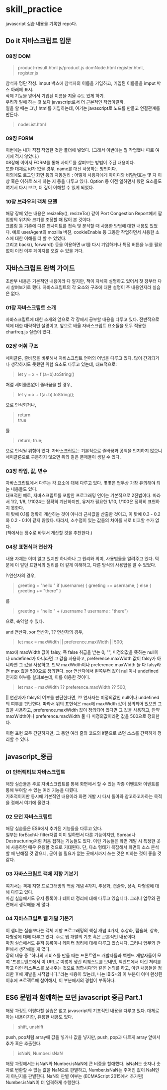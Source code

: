# skill_practice

javascript 실습 내용을 기록한 repo다.<br />

## Do it 자바스크립트 입문
### 08장 DOM
> product-result.html
> js/product.js
> domNode.html
> register.html, register.js<br />

참석자 명단 작성. imput 박스에 참석자의 이름을 기입하고, 기입된 이름들을 imput 박스 아래에 표시.<br />
삭제 기능을 넣어서 기입된 이름을 지울 수도 있게 하기.<br />
우리가 일에 하는 것 보다 javascript로서 더 근본적인 작업이랄까.<br />
일을 할 때는 그냥 html를 기입하는데, 여기는 javascript로 노드를 만들고 연결관계를 만든다.<br />
> nodeList.html<br />

### 09장 FORM
이번에는 내가 직접 작업한 것만 폴더에 넣었다. (그래서 이번에는 뭘 작업했나 따로 여기에 적지 않았다.)<br />
08장에 이어서 FORM를 통해 사이트를 살펴보는 방법이 주된 내용이다.<br />
또한 대체로 id가 없을 경우, name를 대신 사용하는 방법이다.<br />
이외에도 로그인 화면 등의 자동원리 : 어떻게 사용자에게 아이디와 비밀번호는 몇 자 이상 혹은 이하로 쓰게 하는 지 등을 다루고 있다. Option 등 이전 일하면서 봤던 요소들도 여기서 다시 보고, 더 깊이 이해할 수 있게 되었다.<br />

### 10장 브라우저 객체 모델
해당 장에 있는 내용은 resizeBy(), resizeTo() 같이 Port Congestion Report에서 팝업창의 위치와 크기를 조정할 때 많이 본 것이다.<br />
크롤링 등 기존에 다른 웹사이트를 접속 및 분석할 때 사용한 방법에 대한 내용도 있었다. 예로 userAgent의 mozilla 버젼, cookieEnable 등 그동안 작업하면서 사용한 소스에 대한 이해를 더 할 수 있었다.<br />
그리고 back(), forward() 등을 이용하면 url를 다시 기입하거나 특정 버튼을 누를 필요없이 이전 이후 페이지를 오갈 수 있을 거다.<br />

## 자바스크립트 완벽 가이드
초반부 내용은 기본적인 내용이라 다 알지만, 책이 자세히 설명하고 있어서 첫 장부터 다시 살펴보기로 했다. 자바스크립트의 각 요소와 구조에 대한 설명이 주 내용인지라 실습은 없다.

### 01장 자바스크립트 소개
자바스크립트에 대한 소개와 앞으로 각 장에서 공부할 내용을 다루고 있다. 전반적으로 책에 대한 대략적인 설명이고, 앞으로 배울 자바스크립트 요소들을 모두 적용한 charfreq.js 실습이 있다.<br />

### 02장 어휘 구조
세미클론, 줄바꿈을 비롯해서 자바스크립트 언어의 어법을 다루고 있다. 많이 간과되거나 생각하지도 못했던 위험 요소도 다루고 있는데, 대표적으로:<br />
> let y = x + f
> (a+b).toString()

처럼 세미클론없이 줄바꿈을 할 경우,<br />
> let y = x + f(a+b).toString();

으로 인식되거나,<br />
> return<br />
> true<br />

를<br />
> return; true;

으로 인식될 위험이 있다. 자바스크립트는 기본적으로 줄바꿈과 공백을 인지하지 않으니 세미클론으로 구분하지 않으면 위와 같은 문제들이 생길 수 있다.<br />

### 03장 타입, 값, 변수
자바스크립트에서 다루는 각 요소에 대해 다루고 있다. 몇몇은 업무상 가장 유의해야 되는 내용들도 있다.<br />
대표적인 예로, 자바스크립트를 포함한 프로그래밍 언어는 기본적으로 2진법이다. 따라서 1/2, 1/8, 1/1024는 정확히 계산하지만, 유저가 필요한 1/10, 1/100은 정확히 표현하지 못한다.<br />
이 탓에 0.1를 정확히 계산하는 것이 아니라 근사값을 산출한 것이고, 이 탓에 0.3 - 0.2와 0.2 - 0.1이 같지 않았다. 따라서, 소수점이 있는 값들의 차이를 서로 비교할 수가 없다.<br />
(책에서는 정수로 바꿔서 계산할 것을 추천한다.)<br />

### 04장 표현식과 연산자
내용 자체는 이미 알고 있지만 하나하나 그 원리와 의미, 사용법들을 알려주고 있다. 덕분에 이 알던 표현식의 원리를 더 깊게 이해하고, 다른 방식의 사용법을 알 수 있었다.<br />

?:연산자의 경우,<br />

> greeting = "hello "
> if (username) {
>  greeting += username;
>} else {
>  greeting += "there"
> }

를<br />
> greeting = "hello " + (username ? username : "there")

으로, 축약할 수 있다.

and 연산자, xor 연산자, ?? 연산자의 경우,<br />

> let max = maxWidth || preference.maxWidth || 500;

max에 maxWidth 값이 falsy, 즉 false 취급을 받는 0, "", 미정의값을 뜻하는 null이나 undefined가 아니라면 그 값을 사용하고, preference.maxWidth 값이 falsy가 아니라면 그 값을 사용하고, 만약 maxWidth이나 preference.maxWidth 둘 다 falsy라면 max 값을 500으로 정의한다. xor 연산자에서 왼쪽부터 값이 null이나 undefined인지의 여부를 살펴보는데, 이를 이용한 것이다.<br />

> let max = maxWidth ?? preference.maxWidth ?? 500;

|| 연산자가 falsy의 여부를 판단한다면, ?? 연사자는 미정의값인 null이나 undefined의 여부를 판단한다. 따라서 위의 표현식은 max에 maxWidth 값이 정의되어 있으면 그 값을 사용하고, preference.maxWidth 값이 정의되어 있다면 그 값을 사용하고, 만약 maxWidth이나 preference.maxWidth 둘 다 미정의값이라면 값을 500으로 정의한다.<br />

이런 표현 모두 간단하지만, 그 동안 여러 줄의 코드의 if문으로 쓰던 소스를 간략하게 정리할 수 있다.<br />

## javascript_중급
### 01 인터렉티브 자바스크립트
해당 실습들은 주로 자바스크립트를 통해 화면에서 할 수 있는 각종 이벤트와 이벤트를 통해 부여할 수 있는 여러 기능을 다뤘다.<br />
기초적이지만 동시에 기본적인 내용이라 화면 개발 시 다시 돌아와 참고하고자하는 목적을 겸해서 여기에 올렸다.<br />

### 02 모던 자바스크립트
해당 실습들은 ES6에서 추가된 기능들을 다루고 있다.<br />
일부는 forEach나 filter처럼 이미 일하면서 다룬 기능이지만, Spread나 Destructuring처럼 처음 접하는 기능들도 있다. 이런 기능들은 화면 개발 시 특정한 곳에 사용하면 매우 유용할 것으로 기대된다. 단, 다소 형태가 복잡해서 화면의 소스 분석할 때 난해질 것 같으니, 굳이 쓸 필요가 없는 곳에서까지 쓰는 것은 피하는 것이 좋을 것 같다.<br />

### 03 자바스크립트 객체 지향 기본기
여기서는 객체 지향 프로그래밍의 핵심 개념 4가지, 추상화, 캡슐화, 상속, 다형성에 대해 다루고 있다.<br />
마침 실습에서도 유저 등록이나 데이터 정리에 대해 다루고 있습니다. 그러니 업무와 관련해서 생각해볼 게 많다.<br />


### 04 자바스크립트 웹 개발 기본기
이 챕터는 실습보다는 객체 지향 프로그래밍의 핵심 개념 4가지, 추상화, 캡슐화, 상속, 다형성에 대해 다루고 있다. 주로 웹 개발의 기초 혹은 근본적인 내용이다.<br />
마침 실습에서도 유저 등록이나 데이터 정리에 대해 다루고 있습니다. 그러니 업무와 관련해서 생각해볼 게 많다.<br />
강의 내용 중 "하나의 서비스를 만들 때는 프론트엔드 개발자들과 백엔드 개발자들이 모여 '프론트엔드에서 이 URL로 이렇게 생긴 리퀘스트를 보내면, 백엔드에서 이런 처리를 하고 이런 리스폰스를 보내주는 것으로 정합시다'와 같은 논의를 하고, 이런 내용들을 정리한 후에 개발을 시작합니다."라는 내용이 있는데, 나는 IBIS+의 이 부분이 이미 완성된 이후에 프로젝트에 참여해서, 이 부분에서의 경험이 부족하다.<br />


## ES6 문법과 함께하는 모던 javascript 중급 Part.1
해당 과정도 이렇다할 실습은 없고 javascript의 기초적인 내용을 다루고 있다. 대체로 아는 내용이지만, 유용한 내용도 있다.<br />

> shift, unshift

push, pop처럼 array에 값을 넣거나 값을 넣지만, push, pop과 다르게 array 앞에서 추가 혹은 추출한다.<br />

> isNaN, Number.isNaN

해당 과정에서는 isNaN와 Number.isNaN에 큰 비중을 할애했다. isNaN는 숫자나 숫자로 변환할 수 없는 값을 NaN으로 판별하고, Number.isNaN는 주어진 값이 NaN인지 아닌지를 판별한다. NaN의 판별 여부는 (ECMAScript 2015에서 추가된) Number.isNaN이 더 엄격하게 수행한다.<br />